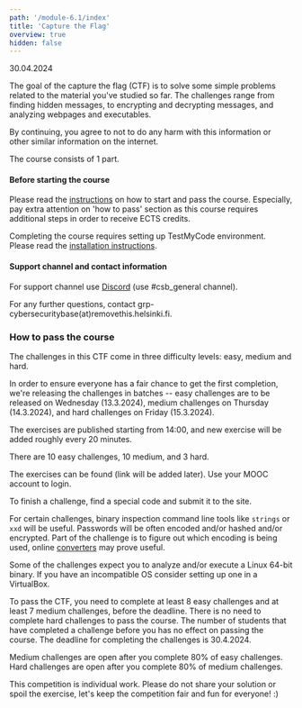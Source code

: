 ```yaml
---
path: '/module-6.1/index'
title: 'Capture the Flag'
overview: true
hidden: false
---
```

<deadline>30.04.2024</deadline>

The goal of the capture the flag (CTF) is to solve some simple problems related to the
material you've studied so far. The challenges range from finding hidden messages,
to encrypting and decrypting messages, and analyzing webpages and executables.


By continuing, you agree to not to do any harm with this information or other similar information on the internet.

<please-login></please-login>

The course consists of 1 part.


#### Before starting the course

Please read the [instructions](/pass) on how to start and pass the course.
Especially, pay extra attention on 'how to pass' section as this course
requires additional steps in order to receive ECTS credits.

Completing the course requires setting up TestMyCode environment.
Please read the [installation instructions](/installation-guide).


#### Support channel and contact information

For support channel use [Discord](https://study.cs.helsinki.fi/discord/join/csb)  (use #csb_general channel).

For any further questions, contact grp-cybersecuritybase(at)removethis.helsinki.fi.

### How to pass the course

The challenges in this CTF come in three difficulty levels: easy, medium and hard.

In order to ensure everyone has a fair chance to get the first completion,
we're releasing the challenges in batches -- easy challenges are to be released on Wednesday (13.3.2024),
medium challenges on Thursday (14.3.2024), and hard challenges on Friday (15.3.2024).


The exercises are published starting from 14:00, and new exercise will be added roughly every 20 minutes.

There are 10 easy challenges, 10 medium, and 3 hard.

The exercises can be found (link will be added later).
Use your MOOC account to login.

To finish a challenge, find a special code and submit it to the site.

For certain challenges, binary inspection command line tools like `strings` or
`xxd` will be useful.  Passwords will be often encoded and/or hashed and/or
encrypted. Part of the challenge is to figure out which encoding is being used,
online [converters](https://emn178.github.io/online-tools/) may prove useful.

Some of the challenges expect you to analyze and/or execute a Linux 64-bit
binary. If you have an incompatible OS consider setting up one in a VirtualBox.

To pass the CTF, you need to complete at least 8 easy challenges and at
least 7 medium challenges, before the deadline. There is no need to complete
hard challenges to pass the course.
The number of students that have completed a challenge before you has no effect on passing the course.
The deadline for completing the challenges is 30.4.2024.

Medium challenges are open after you complete 80% of easy challenges.
Hard challenges are open after you complete 80% of medium challenges.

This competition is individual work. Please do not share your solution or spoil
the exercise, let's keep the competition fair and fun for everyone! :)

